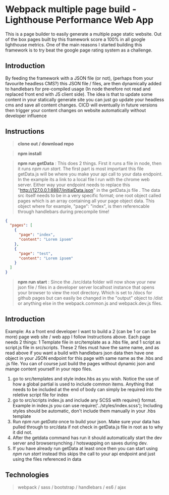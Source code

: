 # Webpack multiple page build - Lighthouse Performance Web App
This is a page builder to easily generate a multiple page static website. Out of the box pages built by this framework score a 100% in all google lighthouse metrics. One of the main reasons I started building this framework is to try beat the google page rating system as a challenge.

## Introduction
By feeding the framework with a JSON file (or not), (perhaps from your favourite headless CMS?) this JSON file / files, are then dynamically added to handlebars for pre-compiled usage (In node therefore not read and replaced front end with JS client side). The idea is that to update some content in your statically generate site you can just go update your headless cms and save all content changes. CICD will eventually in future versions then trigger your content changes on website automatically without developer influence

## Instructions
> **clone out / download repo**

> **npm install**

> **npm run getData** : This does 2 things. First it runs a file in node, then it runs *npm run start*. The first part is most important this file getData.js will be where you make your api call to your data endpoint. In the example its a link to a local file I run with the chrome web server. Either way your endpoint needs to replace this "http://127.0.0.1:8887/initialData.json" in the getData.js file . The data src itself needs to be in a very specific format; one root object called pages which is an array containing all your page object data. This object where for example, "page": "index", is then referencable through handlebars during precompile time!


```json
{
  "pages": [
    {
      "page": "index",
      "content": "Lorem ipsem"
    },
    {
      "page": "test",
      "content": "Lorem ipsem"
    }
  ]
}
```


> **npm run start** : Since the ./src/data folder will now show your new json file / files in a developer server localhost instance that opens your browser to view the root directory. Which is set to /docs for github pages but can easily be changed in the "output" object to /dist or anything else in the webpack.common.js and webpack.dev.js files.

## Introduction
Example: As a front end developer I want to build a 2 (can be 1 or can be more) page web site / web app I follow Instructions above. Each page needs 2 things: 1 Template file in src/template as a .hbs file, and 1 script as script.js file in src/scripts. These 2 files must have the same name, and as read above if you want a build with handlebars json data then have one object in your JSON endpoint for this page with same name as the .hbs and .js file.
You can of course just build the pages without dynamic json and mange content yourself in your repo files.

1. go to src/templates and style index.hbs as you wish. Notice the use of how a global partial is used to include common <head> items. Anything that needs to be included at the end of body can simply be required into the reletive script file for index
2. go to src/scripts index.js and include any SCSS with require() format. Example in index.js you can use require('../styles/index.scss'); Including styles should be automatic, don't include them manually in your .hbs template
3. Run *npm run getData* once to build your json. Make sure your data has pulled through to src/data if not check in getData.js file in root as to why it did not.
4. After the getdata command has run it should automatically start the dev server and browsersynching / hotswapping on saves during dev.
5. If you have already run getData at least once then you can start using *npm run start* instead this skips the call to your api endpoint and just using the files referenced in data

## Technologies
> webpack / sass / bootstrap / handlebars / es6 / ajax
